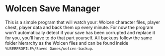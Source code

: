 # Wolcen Save Manager
This is a simple program that will watch your: Wolcen character files, player chest, player data and back them up every minute. For now the program won't automatically detect if your save has been corrupted and replace it for you, you'll have to do that part yourself. All backups follow the same folder hierarchy as the Wolcen files and can be found inside `%USERPROFILE%/Saved Games/wolcen-backup`.